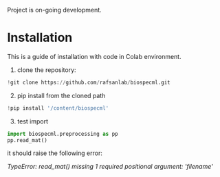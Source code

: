 Project is on-going development.

# Installation
This is a guide of installation with code in Colab environment.
1. clone the repository:
  ```python
  !git clone https://github.com/rafsanlab/biospecml.git
  ```
2. pip install from the cloned path
```python
!pip install '/content/biospecml'
```
3. test import
```python
import biospecml.preprocessing as pp
pp.read_mat()
```
it should raise the following error:

*TypeError: read_mat() missing 1 required positional argument: 'filename'*
